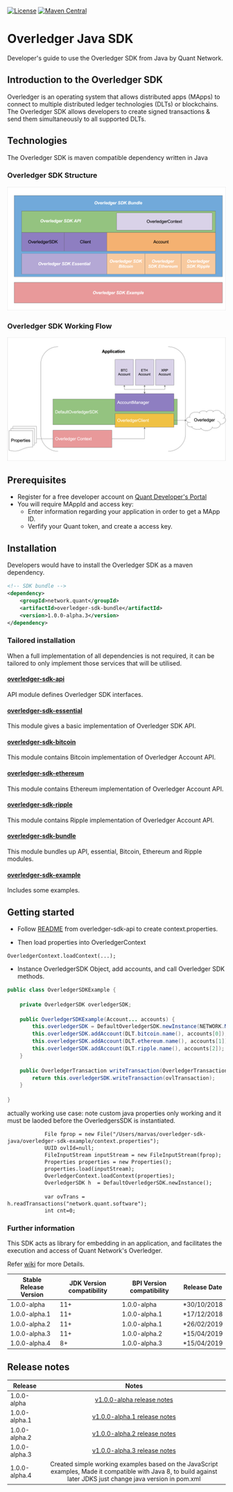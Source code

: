 [![License](https://img.shields.io/badge/License-Apache%202.0-blue.svg)](https://opensource.org/licenses/Apache-2.0)
[![Maven Central](https://maven-badges.herokuapp.com/maven-central/network.quant/overledger-sdk-java/badge.svg)](https://maven-badges.herokuapp.com/maven-central/network.quant/overledger-sdk-java)

# Overledger Java SDK

Developer's guide to use the Overledger SDK from Java by Quant Network.


## Introduction to the Overledger SDK

Overledger is an operating system that allows distributed apps (MApps) to connect to multiple distributed ledger technologies (DLTs) or blockchains. The Overledger SDK allows developers to create signed transactions & send them simultaneously to all supported DLTs.

## Technologies

The Overledger SDK is maven compatible dependency written in Java

### Overledger SDK Structure

![Project Layer](./docs/sdk_layer.png)

### Overledger SDK Working Flow

![Project Flow](./docs/sdk_flow.png)

## Prerequisites

- Register for a free developer account on [Quant Developer's Portal](https://developer.quant.network)
- You will require MAppId and access key:
  - Enter information regarding your application in order to get a MApp ID.
  - Verfify your Quant token, and create a access key.

## Installation

Developers would have to install the Overledger SDK as a maven dependency.

```xml
<!-- SDK bundle -->
<dependency>
    <groupId>network.quant</groupId>
    <artifactId>overledger-sdk-bundle</artifactId>
    <version>1.0.0-alpha.3</version>
</dependency>
```

### Tailored installation

When a full implementation of all dependencies is not required, it can be tailored to only implement those services that will be utilised.

#### [overledger-sdk-api](./overledger-sdk-api/README.md)

API module defines Overledger SDK interfaces.

#### [overledger-sdk-essential](./overledger-sdk-essential/README.md)

This module gives a basic implementation of Overledger SDK API.

#### [overledger-sdk-bitcoin](./overledger-sdk-bitcoin/README.md)

This module contains Bitcoin implementation of Overledger Account API.

#### [overledger-sdk-ethereum](./overledger-sdk-ethereum/README.md)

This module contains Ethereum implementation of Overledger Account API.

#### [overledger-sdk-ripple](./overledger-sdk-ripple/README.md)

This module contains Ripple implementation of Overledger Account API.

#### [overledger-sdk-bundle](./overledger-sdk-bundle/README.md)

This module bundles up API, essential, Bitcoin, Ethereum and Ripple modules.
#### [overledger-sdk-example](./overledger-sdk-example/README.md)
Includes some examples.

## Getting started

* Follow [README](./overledger-sdk-api/README.md) from overledger-sdk-api to create context.properties.

* Then load properties into OverledgerContext
```
OverledgerContext.loadContext(...);
```

* Instance OverledgerSDK Object, add accounts, and call Overledger SDK methods.
```java
public class OverledgerSDKExample {
    
    private OverledgerSDK overledgerSDK;
    
    public OverledgerSDKExample(Account... accounts) {
        this.overledgerSDK = DefaultOverledgerSDK.newInstance(NETWORK.MAIN);
        this.overledgerSDK.addAccount(DLT.bitcoin.name(), accounts[0]);
        this.overledgerSDK.addAccount(DLT.ethereum.name(), accounts[1]);
        this.overledgerSDK.addAccount(DLT.ripple.name(), accounts[2]);
    }
    
    public OverledgerTransaction writeTransaction(OverledgerTransaction ovlTransaction) {
        return this.overledgerSDK.writeTransaction(ovlTransaction);
    }
    
}
```


actually working use case: note custom java properties only working and it must be laoded before the OverledgersSDK is instantiated.
```
            File fprop = new File("/Users/marvas/overledger-sdk-java/overledger-sdk-example/context.properties");
            UUID ovlId=null;
            FileInputStream inputStream = new FileInputStream(fprop);
            Properties properties = new Properties();
            properties.load(inputStream);
            OverledgerContext.loadContext(properties);
            OverledgerSDK h  = DefaultOverledgerSDK.newInstance();

            var ovTrans = h.readTransactions("network.quant.software");
            int cnt=0;
```
### Further information

This SDK acts as library for embedding in an application, and facilitates the execution and access of Quant Network's Overledger.

Refer [wiki](https://github.com/quantnetwork/overledger-sdk-java/wiki) for more Details.

| Stable Release Version | JDK Version compatibility | BPI Version compatibility | Release Date |
| ---------------------- | ------------------------- | ------------------------- | ------------ |
| 1.0.0-alpha            | 11+                       | 1.0.0-alpha               | \*30/10/2018 |
| 1.0.0-alpha.1          | 11+                       | 1.0.0-alpha.1             | \*17/12/2018 |
| 1.0.0-alpha.2          | 11+                       | 1.0.0-alpha.1             | \*26/02/2019 |
| 1.0.0-alpha.3          | 11+                       | 1.0.0-alpha.2             | \*15/04/2019 |
| 1.0.0-alpha.4          | 8+                         | 1.0.0-alpha.3             | \*15/04/2019 |

## Release notes

| Release         |                        Notes                                         |
| --------------- | :------------------------------------------------------------------: |
| 1.0.0-alpha     | [v1.0.0-alpha release notes](docs/release_v1.0.0-alpha_notes.md)     |
| 1.0.0-alpha.1   | [v1.0.0-alpha.1 release notes](docs/release_v1.0.0-alpha.1_notes.md) |
| 1.0.0-alpha.2   | [v1.0.0-alpha.2 release notes](docs/release_v1.0.0-alpha.2_notes.md) |
| 1.0.0-alpha.3   | [v1.0.0-alpha.3 release notes](docs/release_v1.0.0-alpha.3_notes.md) |
| 1.0.0-alpha.4   | Created simple working examples based on the JavaScript examples, Made it compatible with Java 8, to build against later JDKS just change java version in pom.xml |
